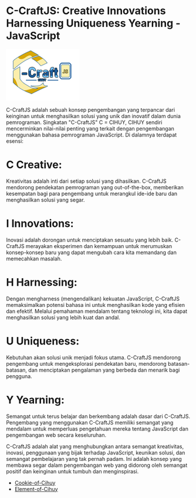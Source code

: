 # C-CraftJS: Creative Innovations Harnessing Uniqueness Yearning - JavaScript

 ![LOGO](./logo/200%20px%20logo.png)

C-CraftJS adalah sebuah konsep pengembangan yang terpancar dari keinginan untuk menghasilkan solusi yang unik dan inovatif dalam dunia pemrograman. Singkatan "C-CraftJS" C = CIHUY, CIHUY sendiri mencerminkan nilai-nilai penting yang terkait dengan pengembangan menggunakan bahasa pemrograman JavaScript. Di dalamnya terdapat esensi:

# C Creative: 
Kreativitas adalah inti dari setiap solusi yang dihasilkan. C-CraftJS mendorong pendekatan pemrograman yang out-of-the-box, memberikan kesempatan bagi para pengembang untuk merangkul ide-ide baru dan menghasilkan solusi yang segar.

# I Innovations: 
Inovasi adalah dorongan untuk menciptakan sesuatu yang lebih baik. C-CraftJS merayakan eksperimen dan kemampuan untuk merumuskan konsep-konsep baru yang dapat mengubah cara kita memandang dan memecahkan masalah.

# H Harnessing: 
Dengan mengharness (mengendalikan) kekuatan JavaScript, C-CraftJS memaksimalkan potensi bahasa ini untuk menghasilkan kode yang efisien dan efektif. Melalui pemahaman mendalam tentang teknologi ini, kita dapat menghasilkan solusi yang lebih kuat dan andal.

# U Uniqueness: 
Kebutuhan akan solusi unik menjadi fokus utama. C-CraftJS mendorong pengembang untuk mengeksplorasi pendekatan baru, mendorong batasan-batasan, dan menciptakan pengalaman yang berbeda dan menarik bagi pengguna.

# Y Yearning: 
Semangat untuk terus belajar dan berkembang adalah dasar dari C-CraftJS. Pengembang yang menggunakan C-CraftJS memiliki semangat yang mendalam untuk memperluas pengetahuan mereka tentang JavaScript dan pengembangan web secara keseluruhan.

C-CraftJS adalah alat yang menghubungkan antara semangat kreativitas, inovasi, penggunaan yang bijak terhadap JavaScript, keunikan solusi, dan semangat pembelajaran yang tak pernah padam. Ini adalah konsep yang membawa segar dalam pengembangan web yang didorong oleh semangat positif dan keinginan untuk tumbuh dan menginspirasi.






* [Cookie-of-Cihuy](https://christyuda.github.io/CihuyJs/Cookies/cookies.js)
* [Element-of-Cihuy](https://christyuda.github.io/CihuyJs/Element/element.js)
